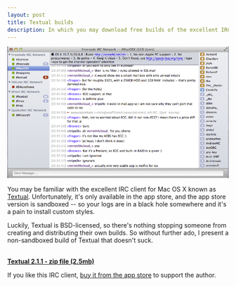 ```yaml
---
layout: post
title: Textual builds
description: In which you may download free builds of the excellent IRC client, Textual.
---
```


<img src="/assets/images/textual_screenshot.png" width="700">

You may be familiar with the excellent IRC client for Mac OS X known as <a href="http://www.codeux.com/textual/">Textual</a>. Unfortunately, it's only available in the app store, and the app store version is sandboxed -- so your logs are in a black hole somewhere and it's a pain to install custom styles.

Luckily, Textual is BSD-licensed, so there's nothing stopping someone from creating and distributing their own builds. So without further ado, I present a non-sandboxed build of Textual that doesn't suck.

<br>
<b><a href="/assets/files/textual/Textual-2.1.1.zip">Textual 2.1.1 - zip file (2.5mb)</a></b>


If you like this IRC client, <a href="http://itunes.apple.com/us/app/textual-irc-client/id403012667?mt=12">buy it from the app store</a> to support the author.
